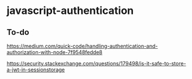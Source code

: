 # javascript-authentication

## To-do
https://medium.com/quick-code/handling-authentication-and-authorization-with-node-7f9548fedde8

https://security.stackexchange.com/questions/179498/is-it-safe-to-store-a-jwt-in-sessionstorage


